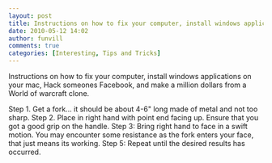 ```yaml
---
layout: post
title: Instructions on how to fix your computer, install windows applications on your mac, Hack someones Facebook, and make a million dollars from a World of warcraft clone.
date: 2010-05-12 14:02
author: funvill
comments: true
categories: [Interesting, Tips and Tricks]
---
```

Instructions on how to fix your computer, install windows applications on your mac, Hack someones Facebook, and make a million dollars from a World of warcraft clone.

Step 1. Get a fork... it should be about 4-6" long made of metal and not too sharp.
Step 2. Place in right hand with point end facing up. Ensure that you got a good grip on the handle.
Step 3: Bring right hand to face in a swift motion. You may encounter some resistance as the fork enters your face, that just means its working.
Step 5: Repeat until the desired results has occurred.
